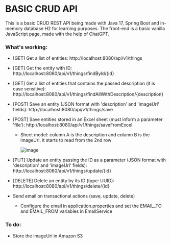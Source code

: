 # BASIC CRUD API

This is a basic CRUD REST API being made with Java 17, Spring Boot and in-memory database H2 for learning purposes. The front-end is a basic vanilla JavaScript page, made with the help of ChatGPT.

### What's working:

* [GET] Get a list of entities: http://localhost:8080/api/v1/things
* [GET] Get the entity with ID: http://localhost:8080/api/v1/things/findById/{id}
* [GET] Get a list of entities that contains the passed description (it is case sensitive): http://localhost:8080/api/v1/things/findAllWithDescription/{description}
* [POST] Save an entity (JSON format with 'description' and 'imageUrl' fields): http://localhost:8080/api/v1/things/save
* [POST] Save entities stored in an Excel sheet (must inform a parameter 'file'): http://localhost:8080/api/v1/things/saveFromExcel
  - Sheet model: column A is the description and column B is the imageUrl, it starts to read from the 2nd row
  
    ![image](https://github.com/mychellmotta/basic-crud-api/assets/13575346/9d6653e1-1a7f-4378-bdc3-75ec575f8415)
  
* [PUT] Update an entity passing the ID as a parameter (JSON format with 'description' and 'imageUrl' fields): http://localhost:8080/api/v1/things/update/{id}
* [DELETE] Delete an entity by its ID (type: UUID): http://localhost:8080/api/v1/things/delete/{id}
* Send email on transactional actions (save, update, delete)
  - Configure the email in application.properties and set the EMAIL_TO and EMAIL_FROM variables in EmailService

### To do:

* Store the imageUrl in Amazon S3

